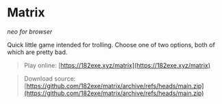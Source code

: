 # Matrix
*neo for browser*

Quick little game intended for trolling. Choose one of two options, both of which are pretty bad.
> Play online: [https://182exe.xyz/matrix](https://182exe.xyz/matrix)

> Download source: [https://github.com/182exe/matrix/archive/refs/heads/main.zip](https://github.com/182exe/matrix/archive/refs/heads/main.zip)